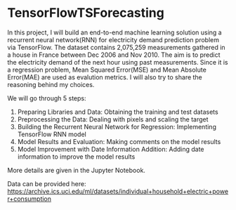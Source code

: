 # TensorFlowTSForecasting

In this project, I will build an end-to-end machine learning solution using a recurrent neural network(RNN) for electricity demand prediction problem via TensorFlow.
The dataset contains 2,075,259 measurements gathered in a house in France between Dec 2006 and Nov 2010. The aim is to predict the electricity demand of the next hour using past measurements. Since it is a regression problem, Mean Squared Error(MSE) and Mean Absolute Error(MAE) are used as evalution metrics. I will also try to share the reasoning behind my choices.

We will go through 5 steps:
1) Preparing Libraries and Data: Obtaining the training and test datasets
2) Preprocessing the Data: Dealing with pixels and scaling the target
3) Building the Recurrent Neural Network for Regression: Implementing TensorFlow RNN model
4) Model Results and Evaluation: Making comments on the model results
5) Model Improvement with Date Information Addition: Adding date information to improve the model results

More details are given in the Jupyter Notebook.

Data can be provided here: https://archive.ics.uci.edu/ml/datasets/individual+household+electric+power+consumption
